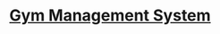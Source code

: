 # [Gym Management System](https://www.sourcecodester.com/php/14541/gym-management-system-using-phpmysqli-source-code.html)
